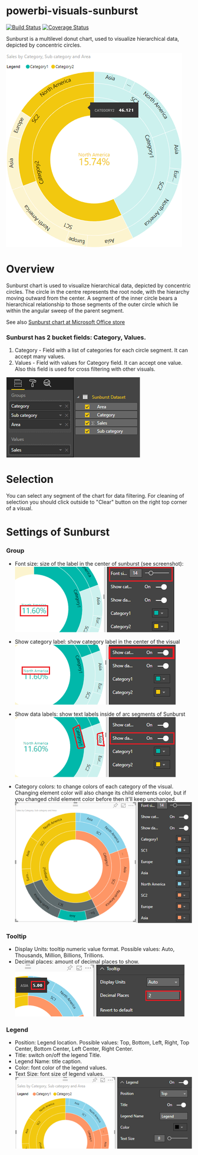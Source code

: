 # powerbi-visuals-sunburst
[![Build Status](https://travis-ci.org/Microsoft/powerbi-visuals-sunburst.svg?branch=master)](https://travis-ci.org/Microsoft/powerbi-visuals-sunburst) [![Coverage Status](https://coveralls.io/repos/github/Microsoft/powerbi-visuals-sunburst/badge.svg?branch=master)](https://coveralls.io/github/Microsoft/powerbi-visuals-sunburst?branch=master)

Sunburst is a multilevel donut chart, used to visualize hierarchical data, depicted by concentric circles.

![Sunburst chart screenshot](assets/screenshot.png)
# Overview
Sunburst chart is used to visualize hierarchical data, depicted by concentric circles. The circle in the centre represents the root node, with the hierarchy moving outward from the center. A segment of the inner circle bears a hierarchical relationship to those segments of the outer circle which lie within the angular sweep of the parent segment.

See also [Sunburst chart at Microsoft Office store](https://store.office.com/en-us/app.aspx?assetid=WA104380767&sourcecorrid=dfbfa3b3-75c3-497e-b2b9-ffd93aaca76f&searchapppos=0&ui=en-US&rs=en-US&ad=US&appredirect=false)


### Sunburst has 2 bucket fields: Category, Values.
1. Category - Field with a list of categories for each circle segment. It can accept many values.
2. Values - Field with values for Category field. It can accept one value. Also this field is used for cross filtering with other visuals.

![Sunburst screenshot 1](assets/Fields.png)

# Selection
You can select any segment of the chart for data filtering. For cleaning of selection you should click outside to "Сlear" button on the right top corner of a visual.

# Settings of Sunburst
### Group
- Font size: size of the label in the center of sunburst (see screenshot):
![Sunburst screenshot 2](assets/settings1.png)

- Show category label: show category label in the center of the visual
![Sunburst screenshot 3](assets/settings2.png)
- Show data labels: show text labels inside of arc segments of Sunburst
![Sunburst screenshot 3](assets/settings3.png)
- Category colors: to change colors of each category of the visual. Changing element color will also change its child elements color, but if you changed child element color before then it'll keep unchanged.
![Sunburst screenshot 4](assets/settings4.png)

### Tooltip
- Display Units: tooltip numeric value format. Possible values: Auto, Thousands, Million, Billions, Trillions.
- Decimal places: amount of decimal places to show.
![Sunburst screenshot 5](assets/settings5.png)

### Legend
- Position: Legend location. Possible values: Top, Bottom, Left, Right, Top Center, Bottom Center, Left Center, Right Center. 
- Title: switch on/off the legend Title.
- Legend Name: title caption.
- Color: font color of the legend values.
- Text Size: font size of legend values.
![Sunburst screenshot 6](assets/settings6.png)
